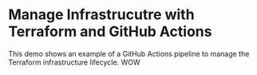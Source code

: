 # Manage Infrastrucutre with Terraform and GitHub Actions
This demo shows an example of a GitHub Actions pipeline to manage the Terraform infrastructure lifecycle. 
WOW